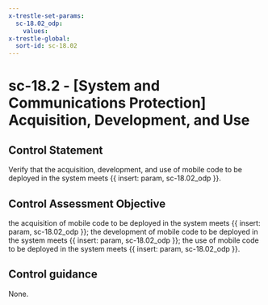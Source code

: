 ```yaml
---
x-trestle-set-params:
  sc-18.02_odp:
    values:
x-trestle-global:
  sort-id: sc-18.02
---
```


# sc-18.2 - \[System and Communications Protection\] Acquisition, Development, and Use

## Control Statement

Verify that the acquisition, development, and use of mobile code to be deployed in the system meets {{ insert: param, sc-18.02_odp }}.

## Control Assessment Objective

the acquisition of mobile code to be deployed in the system meets {{ insert: param, sc-18.02_odp }};
the development of mobile code to be deployed in the system meets {{ insert: param, sc-18.02_odp }};
the use of mobile code to be deployed in the system meets {{ insert: param, sc-18.02_odp }}.

## Control guidance

None.
